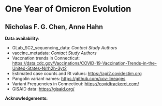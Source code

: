 # **One Year of Omicron Evolution**

## Nicholas F. G. Chen, Anne Hahn

**Data availability:**  
- GLab_SC2_sequencing_data: _Contact Study Authors_
- vaccine_metadata: _Contact Study Authors_ 
- Vaccnation trends in Connecticut: https://data.cdc.gov/Vaccinations/COVID-19-Vaccination-Trends-in-the-United-States-N/rh2h-3yt2 
- Estimated case counts and Rt values: https://api2.covidestim.org 
- Pangolin variant names: https://github.com/cov-lineages 
- Variant Frequencies in Connecticut: https://covidtrackerct.com/ 
- GISAID data: https://gisaid.org/ 

**Acknowledgements:**
